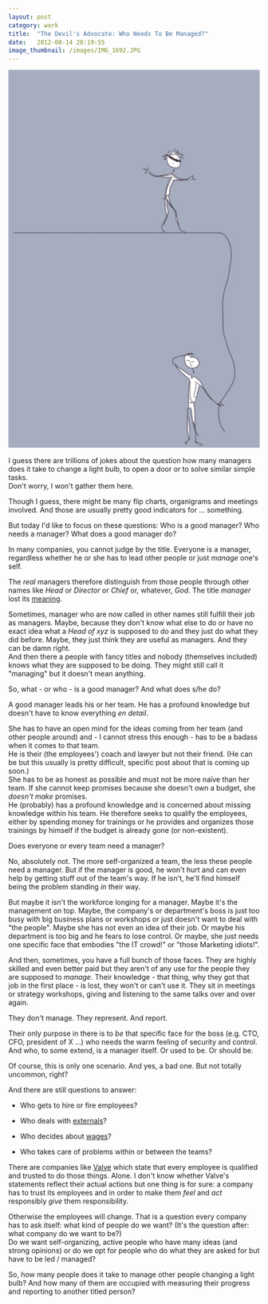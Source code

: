 ```yaml
---
layout: post
category: work
title:  "The Devil's Advocate: Who Needs To Be Managed?"
date:   2012-08-14 20:19:55
image_thumbnail: /images/IMG_1692.JPG
---
```


<img src="/images/IMG_1692.JPG" class="half-width left" />


I guess there are trillions of jokes about the question how many managers does it take to change a light bulb, to open a door or to solve similar simple tasks.   
Don't worry, I won't gather them here.  

Though I guess, there might be many flip charts, organigrams and meetings involved. And those are usually pretty good indicators for ... something.

But today I'd like to focus on these questions: Who is a good manager? Who needs a manager? What does a good manager do?


In many companies, you cannot judge by the title. Everyone is a manager, regardless whether he or she has to lead other people or just _manage_ one's self.

The _real_ managers therefore distinguish from those people through other names like _Head_ or _Director_ or _Chief_ or, whatever, _God_. The title _manager_ lost its [meaning][4].

Sometimes, manager who are now called in other names still fulfill their job as managers. Maybe, because they don't know what else to do or have no exact idea what a _Head of xyz_ is supposed to do and they just do what they did before. Maybe, they just think they are useful as managers. And they can be damn right.   
And then there a people with fancy titles and nobody (themselves included) knows what they are supposed to be doing. They might still call it "managing" but it doesn't mean anything.

So, what - or who - is a good manager? And what does s/he do?

A good manager leads his or her team. He has a profound knowledge but doesn't have to know everything _en detail_. 

She has to have an open mind for the ideas coming from her team (and other people around) and - I cannot stress this enough - has to be a badass when it comes to that team.   
He is their (the employees') coach and lawyer but not their friend. (He can be but this usually is pretty difficult, specific post about that is coming up soon.)   
She has to be as honest as possible and must not be more naïve than her team. If she cannot keep promises because she doesn't own a budget, she _doesn't make_ promises.   
He (probably) has a profound knowledge and is concerned about missing knowledge within his team. He therefore seeks to qualify the employees, either by spending money for trainings or he provides and organizes those trainings by himself if the budget is already gone (or non-existent).

Does everyone or every team need a manager? 

No, absolutely not. The more self-organized a team, the less these people need a manager. But if the manager is good, he won't hurt and can even help by getting stuff out of the team's way. If he isn't, he'll find himself being the problem standing _in_ their way.

But maybe it isn't the workforce longing for a manager. Maybe it's the management on top. Maybe, the company's or department's boss is just too busy with big business plans or workshops or just doesn't want to deal with "the people". Maybe she has not even an idea of their job. Or maybe his department is too big and he fears to lose control. Or maybe, she just needs one specific face that embodies "the IT crowd!" or "those Marketing idiots!".

And then, sometimes, you have a full bunch of those faces. They are highly skilled and even better paid but they aren't of any use for the people they are supposed to _manage_. Their knowledge - that thing, why they got that job in the first place - is lost, they won't or can't use it. They sit in meetings or strategy workshops, giving and listening to the same talks over and over again. 

They don't manage. They represent. And report.

Their only purpose in there is to _be_ that specific face for the boss (e.g. CTO, CFO, president of X ...) who needs the warm feeling of security and control. And who, to some extend, is a manager itself. Or used to be. Or should be.

Of course, this is only one scenario. And yes, a bad one. But not totally uncommon, right?  

And there are still questions to answer:

* Who gets to hire or fire employees? 

* Who deals with [externals][2]? 

* Who decides about [wages][3]? 

* Who takes care of problems within or between the teams?

There are companies like [Valve][1] which state that every employee is qualified and trusted to do those things. Alone. I don't know whether Valve's statements reflect their actual actions but one thing is for sure: a company has to trust its employees and in order to make them _feel_ and _act_ responsibly _give_ them responsibility.

Otherwise the employees will change. That is a question every company has to ask itself: what kind of people do we want? (It's the question after: what company do we want to be?)  
Do we want self-organizing, active people who have many ideas (and strong opinions) or do we opt for people who do what they are asked for but have to be led / managed? 

So, how many people does it take to manage other people changing a light bulb?
And how many of them are occupied with measuring their progress and reporting to another titled person?


[1]: http://newcdn.flamehaus.com/Valve_Handbook_LowRes.pdf
[2]: http://slightlyopaque.net/articles/why-the-shit-s-not-working-the-problem-with-outsourcing
[3]: http://slightlyopaque.net/articles/don-t-you-talk-about-numbers-b-tch
[4]: http://en.wikipedia.org/wiki/Management#Basic_functions

<img src="http://vg03.met.vgwort.de/na/d01305141c8749a79197bc78b1dfbe33" width="1" height="1" alt="">